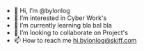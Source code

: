 - 👋 Hi, I’m @bylonlog
- 👀 I’m interested in Cyber Work's
- 🌱 I’m currently learning bla bal bla
- 💞️ I’m looking to collaborate on Project's
- 📫 How to reach me hi.bylonlog@skiff.com

<!---
bylonlog/bylonlog is a ✨ special ✨ repository because its `README.md` (this file) appears on your GitHub profile.
You can click the Preview link to take a look at your changes.
--->
